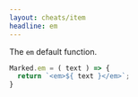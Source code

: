 ```yaml
---
layout: cheats/item
headline: em
---
```


The `em` default function.

```js
Marked.em = ( text ) => {
  return `<em>${ text }</em>`;
}
```
